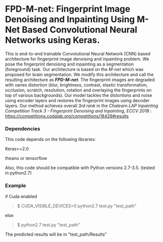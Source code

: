 # FPD-M-net: Fingerprint Image Denoising and Inpainting Using M-Net Based Convolutional Neural Networks using Keras.

This is end-to-end trainable Convolutional Neural Network (CNN) based architecture for fingerprint image denoising and inpainting problem. We pose the fingerprint denoising and inpainting as a segmentation (foreground) task. Our architecture is based on the _M-net_ which was proposed for brain segmentation. We modify this architecture and call the resulting architecture as **_FPD-M-net_**. The fingerprint images are degraded with varies distortion (blur, brightness, contrast, elastic transformation, occlusion, scratch, resolution, rotation and overlaying the fingerprints on top of various backgrounds). Our model tackles the distortions and noise using encoder layers and restores the fingerprint images using decoder layers. Our method achieves overall _3rd rank_ in the _Chalearn LAP Inpainting Competition Track 3 - Fingerprint Denoising and Inpainting, ECCV 2018_ : https://competitions.codalab.org/competitions/18426#results

### Dependencies
This code depends on the following libraries:

Keras>=2.0

theano or tensorflow

Also, this code should be compatible with Python versions 2.7-3.5. (tested in python2.7)


### Example
if Cuda enabled

> $ CUDA_VISIBLE_DEVICES=0 python2.7 test.py "test_path"

else

> $ python2.7 test.py "test_path"

The predicted results will be in "test_path/Results"
